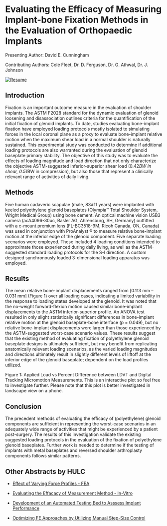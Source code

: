 # Evaluating the Efficacy of Measuring Implant-bone Fixation Methods in the Evaluation of Orthopaedic Implants

Presenting Author: David E. Cunningham 

Contributing Authors: Cole Fleet, Dr. D. Ferguson, Dr. G. Athwal, Dr. J. Johnson

[![Resume](https://github.com/dguo/make-a-readme/workflows/CI/badge.svg)](https://dcunni9.github.io/)

## Introduction
Fixation is an important outcome measure in the evaluation of shoulder implants. The ASTM F2028 standard for the dynamic evaluation of glenoid loosening and disassociation outlines criteria for the quantification of the initial fixation of glenoid implants. To date, studies evaluating bone-implant fixation have employed loading protocols mostly isolated to simulating forces in the local coronal plane as a proxy to evaluate bone-implant relative motion when the maximum shear load in a normal shoulder is naturally sustained. This experimental study was conducted to determine if additional loading protocols are also warranted during the evaluation of glenoid baseplate primary stability. The objective of this study was to evaluate the effects of loading magnitude and load direction that not only characterize the objective ASTM-suggested inferior-superior shear load (0.42*BW in shear, 0.51*BW in compression), but also those that represent a clinically relevant range of activities of daily living. 

## Methods
Five human cadaveric scapulae (male, 83±11 years) were implanted with keeled polyethylene glenoid baseplates (Olympia™ Total Shoulder System, Wright Medical Group) using bone cement. An optical machine vision USB3 camera (acA4096-30uc, Basler AG, Ahrensburg, SH, Germany) outfitted with a c-mount premium lens (FL-BC3518-9M, Ricoh Canada, ON, Canada) was used in conjunction with ProAnalyst ® to measure relative bone-implant motion at the inferior edge of the glenoid component. Five separate loading scenarios were employed. These included 4 loading conditions intended to approximate those experienced during daily living, as well as the ASTM-suggested standard loading protocols for the S-I direction. A custom designed synchronously loaded 3-dimensional loading apparatus was employed. 

## Results
The mean relative bone-implant displacements ranged from [0.113 mm – 0.031 mm] (Figure 1) over all loading cases, indicating a limited variability in the response to loading states developed at the glenoid. It was noted that the no-weight forward-flexion motion caused similar bone-implant displacements to the ASTM inferior-superior profile. An ANOVA test resulted in only slight statistically significant differences in bone-implant relative motion at the glenoid baseplate-bone interface (p = 0.049), but no relative bone-implant displacements were larger than those experienced by the ASTM-suggested worst-case scenario values. These results suggest that the existing method of evaluating fixation of polyethylene glenoid baseplate designs is ultimately sufficient, but may benefit from replicating anatomically relevant loading scenarios, as the varied loading magnitudes and directions ultimately result in slightly different levels of liftoff at the inferior edge of the glenoid baseplate; dependent on the load profiles utilized. 



Figure 1: Applied Load vs Percent Difference between LDVT and Digital Tracking Micromotion Measurements. This is an interactive plot so feel free to investigate further. Please note that this plot is better investigated in landscape view on a phone. 

## Conclusion

The precedent methods of evaluating the efficacy of (polyethylene) glenoid components are sufficient in representing the worst-case scenarios in an adequately wide range of activities that might be experienced by a patient post-surgery. The results of this investigation validate the existing suggested loading protocols in the evaluation of the fixation of polyethylene glenoid baseplates. Further work is needed to determine if the testing of implants with metal baseplates and reversed shoulder arthroplasty components follows similar patterns.

## Other Abstracts by HULC

- [Effect of Varying Force Profiles - FEA](https://dcunni9.github.io/CORS_ForceProfile2022/)

- [Evaluating the Effacacy of Measurement Method - In-Vitro](https://dcunni9.github.io/CORS_Micromotion2022/)

- [Development of an Automated Testing Bed to Asssess Implant Performance](https://dcunni9.github.io/LHRD_LoadingApparatus/)

- [Optimizing FE Approaches by Utilizing Manual Step-Size Control](https://dcunni9.github.io/FEAEvaluationofStepSize/)
